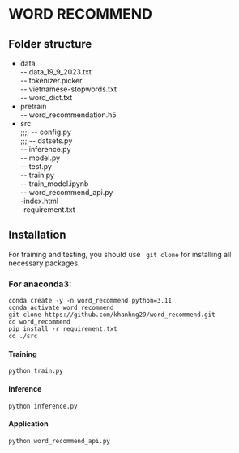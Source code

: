 # WORD RECOMMEND

## Folder structure
- data <br>
  -- data_19_9_2023.txt <br>
  -- tokenizer.picker <br>
  -- vietnamese-stopwords.txt <br>
  -- word_dict.txt <br>
- pretrain <br>
  -- word_recommendation.h5 <br>
- src <br>
 <nbsp>;<nbsp>;<nbsp>;<nbsp>; -- config.py <br>
  <nbsp>;<nbsp>;<nbsp>;<nbsp>;-- datsets.py <br>
  -- inference.py <br>
  -- model.py  <br>
  -- test.py  <br>
  -- train.py <br>
  -- train_model.ipynb <br>
  -- word_recommend_api.py <br>
-index.html <br>
-requirement.txt <br>


## Installation
For training and testing, you should use ``` git clone``` for 
installing all necessary packages.
### For anaconda3:
```
conda create -y -n word_recommend python=3.11
conda activate word_recommend
git clone https://github.com/khanhng29/word_recommend.git
cd word_recommend
pip install -r requirement.txt
cd ./src
```
#### Training
```
python train.py
```

#### Inference 
```
python inference.py
```

#### Application
```
python word_recommend_api.py
```


  
